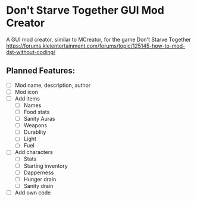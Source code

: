 # Don't Starve Together GUI Mod Creator
A GUI mod creator, similar to MCreator, for the game Don't Starve Together
https://forums.kleientertainment.com/forums/topic/125145-how-to-mod-dst-without-coding/

## Planned Features:
- [ ] Mod name, description, author
- [ ] Mod icon
- [ ] Add items
   - [ ] Names
   - [ ] Food stats
   - [ ] Sanity Auras
   - [ ] Weapons
   - [ ] Durablity
   - [ ] Light
   - [ ] Fuel
- [ ] Add characters
   - [ ] Stats
   - [ ] Starting inventory
   - [ ] Dapperness
   - [ ] Hunger drain
   - [ ] Sanity drain
- [ ] Add own code
